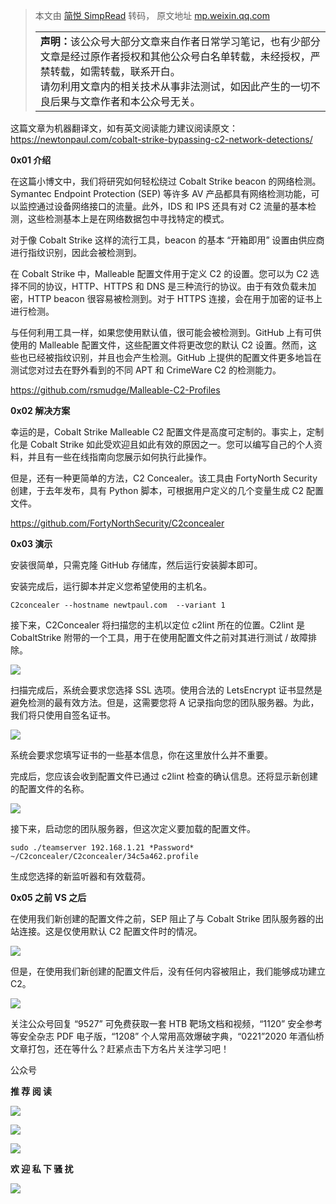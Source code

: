 > 本文由 [简悦 SimpRead](http://ksria.com/simpread/) 转码， 原文地址 [mp.weixin.qq.com](https://mp.weixin.qq.com/s/4yJ38Kn2NiItiX2rEaMloQ)<table><tbody><tr><td width="557" valign="top" height="62"><section><strong>声明：</strong>该公众号大部分文章来自作者日常学习笔记，也有少部分文章是经过原作者授权和其他公众号白名单转载，未经授权，严禁转载，如需转载，联系开白。</section><section>请勿利用文章内的相关技术从事非法测试，如因此产生的一切不良后果与文章作者和本公众号无关。</section></td></tr></tbody></table>

这篇文章为机器翻译文，如有英文阅读能力建议阅读原文：https://newtonpaul.com/cobalt-strike-bypassing-c2-network-detections/

**0x01 介绍**

在这篇小博文中，我们将研究如何轻松绕过 Cobalt Strike beacon 的网络检测。Symantec Endpoint Protection (SEP) 等许多 AV 产品都具有网络检测功能，可以监控通过设备网络接口的流量。此外，IDS 和 IPS 还具有对 C2 流量的基本检测，这些检测基本上是在网络数据包中寻找特定的模式。  

对于像 Cobalt Strike 这样的流行工具，beacon 的基本 “开箱即用” 设置由供应商进行指纹识别，因此会被检测到。  

在 Cobalt Strike 中，Malleable 配置文件用于定义 C2 的设置。您可以为 C2 选择不同的协议，HTTP、HTTPS 和 DNS 是三种流行的协议。由于有效负载未加密，HTTP beacon 很容易被检测到。对于 HTTPS 连接，会在用于加密的证书上进行检测。

与任何利用工具一样，如果您使用默认值，很可能会被检测到。GitHub 上有可供使用的 Malleable 配置文件，这些配置文件将更改您的默认 C2 设置。然而，这些也已经被指纹识别，并且也会产生检测。GitHub 上提供的配置文件更多地旨在测试您对过去在野外看到的不同 APT 和 CrimeWare C2 的检测能力。

https://github.com/rsmudge/Malleable-C2-Profiles

**0x02 解决方案**

幸运的是，Cobalt Strike Malleable C2 配置文件是高度可定制的。事实上，定制化是 Cobalt Strike 如此受欢迎且如此有效的原因之一。您可以编写自己的个人资料，并且有一些在线指南向您展示如何执行此操作。

但是，还有一种更简单的方法，C2 Concealer。该工具由 FortyNorth Security 创建，于去年发布，具有 Python 脚本，可根据用户定义的几个变量生成 C2 配置文件。

https://github.com/FortyNorthSecurity/C2concealer

**0x03 演示**

安装很简单，只需克隆 GitHub 存储库，然后运行安装脚本即可。

安装完成后，运行脚本并定义您希望使用的主机名。

```
C2concealer --hostname newtpaul.com  --variant 1
```

接下来，C2Concealer 将扫描您的主机以定位 c2lint 所在的位置。C2lint 是 CobaltStrike 附带的一个工具，用于在使用配置文件之前对其进行测试 / 故障排除。

![](https://mmbiz.qpic.cn/mmbiz_png/XOPdGZ2MYOcqe5oGsYIGfXUylL1dGHbcNEeDYcxKqWyJcIHTFAl1UQGnE6iblFQHurzMjflPppwApbsL4utRg8A/640?wx_fmt=png)

扫描完成后，系统会要求您选择 SSL 选项。使用合法的 LetsEncrypt 证书显然是避免检测的最有效方法。但是，这需要您将 A 记录指向您的团队服务器。为此，我们将只使用自签名证书。

![](https://mmbiz.qpic.cn/mmbiz_png/XOPdGZ2MYOcqe5oGsYIGfXUylL1dGHbcOPC2aKpEQYBmicpqHVAias25bsknCDkDUVdfazJlWTzOzZic5Je7IViakA/640?wx_fmt=png)

系统会要求您填写证书的一些基本信息，你在这里放什么并不重要。

完成后，您应该会收到配置文件已通过 c2lint 检查的确认信息。还将显示新创建的配置文件的名称。

![](https://mmbiz.qpic.cn/mmbiz_png/XOPdGZ2MYOcqe5oGsYIGfXUylL1dGHbcZUvZsrUdD6Lfbia13tTlK3KrIARWhoCjCK0O2HJd4lumXxgwEVmL0XA/640?wx_fmt=png)

接下来，启动您的团队服务器，但这次定义要加载的配置文件。

```
sudo ./teamserver 192.168.1.21 *Password* ~/C2concealer/C2concealer/34c5a462.profile
```

生成您选择的新监听器和有效载荷。

**0x05 之前 VS 之后**

在使用我们新创建的配置文件之前，SEP 阻止了与 Cobalt Strike 团队服务器的出站连接。这是仅使用默认 C2 配置文件时的情况。

![](https://mmbiz.qpic.cn/mmbiz_png/XOPdGZ2MYOcqe5oGsYIGfXUylL1dGHbc4melpdA4K05FlaNHRUUFGfnGhEvRliaSdU1Vu0PjBkO2vnVkkXmkPYA/640?wx_fmt=png)

但是，在使用我们新创建的配置文件后，没有任何内容被阻止，我们能够成功建立 C2。

![](https://mmbiz.qpic.cn/mmbiz_png/XOPdGZ2MYOcqe5oGsYIGfXUylL1dGHbc3LVwtMActWrnYcawYq7qbGIt5Bn2XWYsGiaU4pibicAh3GBG5HnZRBsKA/640?wx_fmt=png)

关注公众号回复 “9527” 可免费获取一套 HTB 靶场文档和视频，“1120” 安全参考等安全杂志 PDF 电子版，“1208” 个人常用高效爆破字典，“0221”2020 年酒仙桥文章打包，还在等什么？赶紧点击下方名片关注学习吧！

公众号

**推 荐 阅 读**

  

  

  

[![](https://mmbiz.qpic.cn/mmbiz_png/XOPdGZ2MYOf1BEGicRSpVMRDuaANDvrLcAcRDPBsTMEQ0pGhzmYrBp7pvhtHnb0sJiaBzhHIILwpLtxYnPjqKmibA/640?wx_fmt=png)](http://mp.weixin.qq.com/s?__biz=Mzg4NTUwMzM1Ng==&mid=2247487086&idx=1&sn=37fa19dd8ddad930c0d60c84e63f7892&chksm=cfa6aa7df8d1236bb49410e03a1678d69d43014893a597a6690a9a97af6eb06c93e860aa6836&scene=21#wechat_redirect)

[![](https://mmbiz.qpic.cn/mmbiz_png/XOPdGZ2MYOf1BEGicRSpVMRDuaANDvrLcIJDWu9lMmvjKulJ1TxiavKVzyum8jfLVjSYI21rq57uueQafg0LSTCA/640?wx_fmt=png)](http://mp.weixin.qq.com/s?__biz=Mzg4NTUwMzM1Ng==&mid=2247486961&idx=1&sn=d02db4cfe2bdf3027415c76d17375f50&chksm=cfa6a9e2f8d120f4c9e4d8f1a7cd50a1121253cb28cc3222595e268bd869effcbb09658221ec&scene=21#wechat_redirect)

[![](https://mmbiz.qpic.cn/mmbiz_png/XOPdGZ2MYOf8eyzKWPF5pVok5vsp74xolhlyLt6UPab7jQddW6ywSs7ibSeMAiae8TXWjHyej0rmzO5iaZCYicSgxg/640?wx_fmt=png)](http://mp.weixin.qq.com/s?__biz=Mzg4NTUwMzM1Ng==&mid=2247486327&idx=1&sn=71fc57dc96c7e3b1806993ad0a12794a&chksm=cfa6af64f8d1267259efd56edab4ad3cd43331ec53d3e029311bae1da987b2319a3cb9c0970e&scene=21#wechat_redirect)

**欢 迎 私 下 骚 扰**

  

  

![](https://mmbiz.qpic.cn/mmbiz_jpg/XOPdGZ2MYOdSMdwH23ehXbQrbUlOvt6Y0G8fqI9wh7f3J29AHLwmxjIicpxcjiaF2icmzsFu0QYcteUg93sgeWGpA/640?wx_fmt=jpeg)